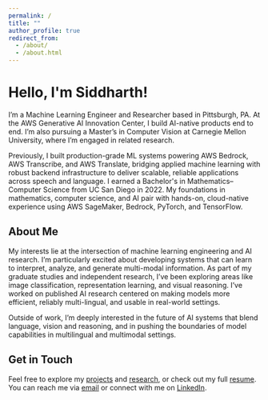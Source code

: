 ```yaml
---
permalink: /
title: ""
author_profile: true
redirect_from: 
  - /about/
  - /about.html
---
```


# Hello, I'm Siddharth!

I’m a Machine Learning Engineer and Researcher based in Pittsburgh, PA. At the AWS Generative AI Innovation Center, I build AI-native products end to end. I’m also pursuing a Master’s in Computer Vision at Carnegie Mellon University, where I’m engaged in related research.

Previously, I built production-grade ML systems powering AWS Bedrock, AWS Transcribe, and AWS Translate, bridging applied machine learning with robust backend infrastructure to deliver scalable, reliable applications across speech and language. I earned a Bachelor's in Mathematics–Computer Science from UC San Diego in 2022. My foundations in mathematics, computer science, and AI pair with hands-on, cloud-native experience using AWS SageMaker, Bedrock, PyTorch, and TensorFlow.

## About Me

My interests lie at the intersection of machine learning engineering and AI research. I’m particularly excited about developing systems that can learn to interpret, analyze, and generate multi-modal information. As part of my graduate studies and independent research, I’ve been exploring areas like image classification, representation learning, and visual reasoning. I’ve worked on published AI research centered on making models more efficient, reliably multi-lingual, and usable in real-world settings.

Outside of work, I’m deeply interested in the future of AI systems that blend language, vision and reasoning, and in pushing the boundaries of model capabilities in multilingual and multimodal settings.

## Get in Touch

Feel free to explore my [projects](/projects/) and [research](/research/), or check out my full [resume](/resume/). You can reach me via [email](mailto:siddvoh@gmail.com) or connect with me on [LinkedIn](https://linkedin.com/in/siddvoh).
